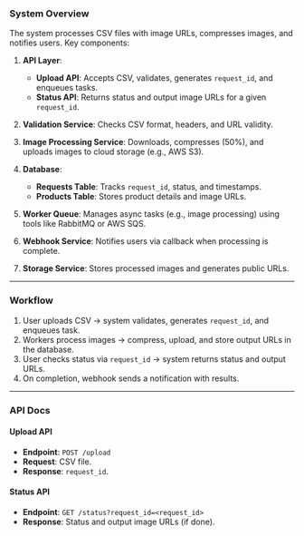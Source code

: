 ### System Overview

The system processes CSV files with image URLs, compresses images, and notifies users. Key components:

1. **API Layer**:
   - **Upload API**: Accepts CSV, validates, generates `request_id`, and enqueues tasks.
   - **Status API**: Returns status and output image URLs for a given `request_id`.

2. **Validation Service**: Checks CSV format, headers, and URL validity.

3. **Image Processing Service**: Downloads, compresses (50%), and uploads images to cloud storage (e.g., AWS S3).

4. **Database**:
   - **Requests Table**: Tracks `request_id`, status, and timestamps.
   - **Products Table**: Stores product details and image URLs.

5. **Worker Queue**: Manages async tasks (e.g., image processing) using tools like RabbitMQ or AWS SQS.

6. **Webhook Service**: Notifies users via callback when processing is complete.

7. **Storage Service**: Stores processed images and generates public URLs.

---

### Workflow

1. User uploads CSV → system validates, generates `request_id`, and enqueues task.
2. Workers process images → compress, upload, and store output URLs in the database.
3. User checks status via `request_id` → system returns status and output URLs.
4. On completion, webhook sends a notification with results.

---

### API Docs

#### **Upload API**
- **Endpoint**: `POST /upload`
- **Request**: CSV file.
- **Response**: `request_id`.

#### **Status API**
- **Endpoint**: `GET /status?request_id=<request_id>`
- **Response**: Status and output image URLs (if done).